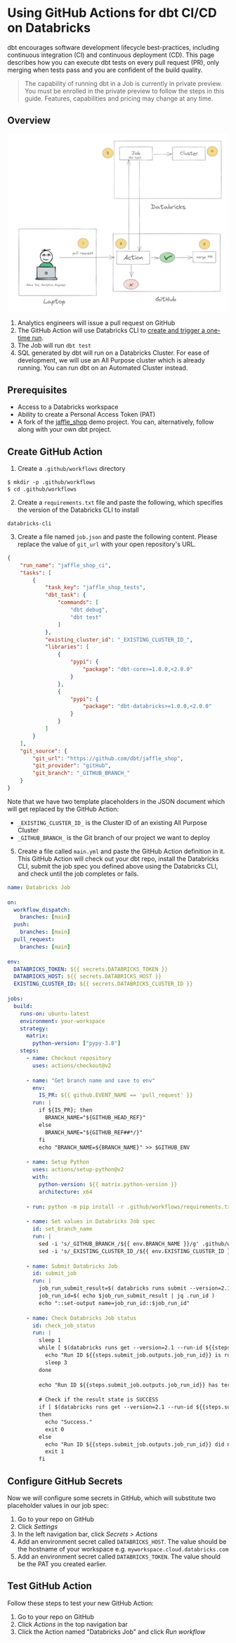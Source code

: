 # Using GitHub Actions for dbt CI/CD on Databricks
dbt encourages software development lifecycle best-practices, including continuous integration (CI) and continuous deployment (CD). This page describes how you can execute dbt tests on every pull request (PR), only merging when tests pass and you are confident of the build quality.

> The capability of running dbt in a Job is currently in private preview. You must be enrolled in the private preview to follow the steps in this guide. Features, capabilities and pricing may change at any time.

## Overview
![image](/docs/img/ci-cd-overview.png "CI/CD overview")
1. Analytics engineers will issue a pull request on GitHub
2. The GitHub Action will use Databricks CLI to [create and trigger a one-time run](https://docs.databricks.com/dev-tools/api/latest/jobs.html#operation/JobsRunsSubmit).
3. The Job will run `dbt test`
4. SQL generated by dbt will run on a Databricks Cluster. For ease of development, we will use an All Purpose cluster which is already running. You can run dbt on an Automated Cluster instead.

## Prerequisites
- Access to a Databricks workspace
- Ability to create a Personal Access Token (PAT)
- A fork of the [jaffle_shop](https://github.com/dbt-labs/jaffle_shop) demo project. You can, alternatively, follow along with your own dbt project.

## Create GitHub Action
1. Create a `.github/workflows` directory

```
$ mkdir -p .github/workflows
$ cd .github/workflows
```

2. Create a `requirements.txt` file and paste the following, which specifies the version of the Databricks CLI to install

```nofmt
databricks-cli
```

3. Create a file named `job.json` and paste the following content. Please replace the value of `git_url` with your open repository's URL.

```json
{
    "run_name": "jaffle_shop_ci",
    "tasks": [
        {
            "task_key": "jaffle_shop_tests",
            "dbt_task": {
                "commands": [
                    "dbt debug",
                    "dbt test"
                ]
            },
            "existing_cluster_id": "_EXISTING_CLUSTER_ID_",
            "libraries": [
                {
                    "pypi": {
                        "package": "dbt-core>=1.0.0,<2.0.0"
                    }
                },
                {
                    "pypi": {
                        "package": "dbt-databricks>=1.0.0,<2.0.0"
                    }
                }
            ]
        }
    ],
    "git_source": {
        "git_url": "https://github.com/dbt/jaffle_shop",
        "git_provider": "gitHub",
        "git_branch": "_GITHUB_BRANCH_"
    }
}
```

Note that we have two template placeholders in the JSON document which will get replaced by the GitHub Action:
- `_EXISTING_CLUSTER_ID_` is the Cluster ID of an existing All Purpose Cluster
- `_GITHUB_BRANCH_` is the Git branch of our project we want to deploy

5. Create a file called `main.yml` and paste the GitHub Action definition in it. This GitHub Action will check out your dbt repo, install the Databricks CLI, submit the job spec you defined above using the Databricks CLI, and check until the job completes or fails.


```yml
name: Databricks Job

on:
  workflow_dispatch:
    branches: [main]
  push:
    branches: [main]
  pull_request:
    branches: [main]

env:
  DATABRICKS_TOKEN: ${{ secrets.DATABRICKS_TOKEN }}
  DATABRICKS_HOST: ${{ secrets.DATABRICKS_HOST }}
  EXISTING_CLUSTER_ID: ${{ secrets.DATABRICKS_CLUSTER_ID }}

jobs:
  build:
    runs-on: ubuntu-latest
    environment: your-workspace
    strategy:
      matrix:
        python-version: ["pypy-3.8"]
    steps:
      - name: Checkout repository
        uses: actions/checkout@v2

      - name: "Get branch name and save to env"
        env:
          IS_PR: ${{ github.EVENT_NAME == 'pull_request' }}
        run: |
          if ${IS_PR}; then
            BRANCH_NAME="${GITHUB_HEAD_REF}"
          else
            BRANCH_NAME="${GITHUB_REF##*/}"
          fi
          echo "BRANCH_NAME=${BRANCH_NAME}" >> $GITHUB_ENV

      - name: Setup Python
        uses: actions/setup-python@v2
        with:
          python-version: ${{ matrix.python-version }}
          architecture: x64

      - run: python -m pip install -r .github/workflows/requirements.txt

      - name: Set values in Databricks Job spec
        id: set_branch_name
        run: |
          sed -i 's/_GITHUB_BRANCH_/${{ env.BRANCH_NAME }}/g' .github/workflows/job.json
          sed -i 's/_EXISTING_CLUSTER_ID_/${{ env.EXISTING_CLUSTER_ID }}/g' .github/workflows/job.json

      - name: Submit Databricks Job
        id: submit_job
        run: |
          job_run_submit_result=$( databricks runs submit --version=2.1 --json-file .github/workflows/job.json )
          job_run_id=$( echo $job_run_submit_result | jq .run_id )
          echo "::set-output name=job_run_id::$job_run_id"

      - name: Check Databricks Job status
        id: check_job_status
        run: |
          sleep 1
          while [ $(databricks runs get --version=2.1 --run-id ${{steps.submit_job.outputs.job_run_id}} | jq -r ".state.life_cycle_state") != "TERMINATED" ];do
            echo "Run ID ${{steps.submit_job.outputs.job_run_id}} is running."
            sleep 3
          done

          echo "Run ID ${{steps.submit_job.outputs.job_run_id}} has terminated."

          # Check if the result state is SUCCESS
          if [ $(databricks runs get --version=2.1 --run-id ${{steps.submit_job.outputs.job_run_id}} | jq -r ".state.result_state") == "SUCCESS" ]
          then
            echo "Success."
            exit 0
          else
            echo "Run ID ${{steps.submit_job.outputs.job_run_id}} did not run successfully"
            exit 1
          fi

```


## Configure GitHub Secrets

Now we will configure some secrets in GitHub, which will substitute two placeholder values in our job spec:

1. Go to your repo on GitHub
2. Click _Settings_
3. In the left navigation bar, click _Secrets > Actions_
4. Add an environment secret called `DATABRICKS_HOST`. The value should be the hostname of your workspace e.g. `myworkspace.cloud.databricks.com`
5. Add an environment secret called `DATABRICKS_TOKEN`. The value should be the PAT you created earlier.

## Test GitHub Action

Follow these steps to test your new GitHub Action:
1. Go to your repo on GitHub
2. Click _Actions_ in the top navigation bar
3. Click the Action named "Databricks Job" and click _Run workflow_

